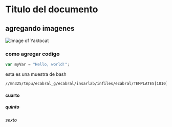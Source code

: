 # Titulo del documento
## agregando imagenes

![Image of Yaktocat](https://octodex.github.com/images/yaktocat.png)

### como agregar codigo

``` javascript
var myVar = "Hello, world!";
```
esta es una muestra de bash

```bash
//mn325/tmpu/ecabral_g/ecabral/insarlab/infiles/ecabral/TEMPLATES[1010] cd $SCRATCHDIR
```

#### cuarto
##### quinto
###### sexto
